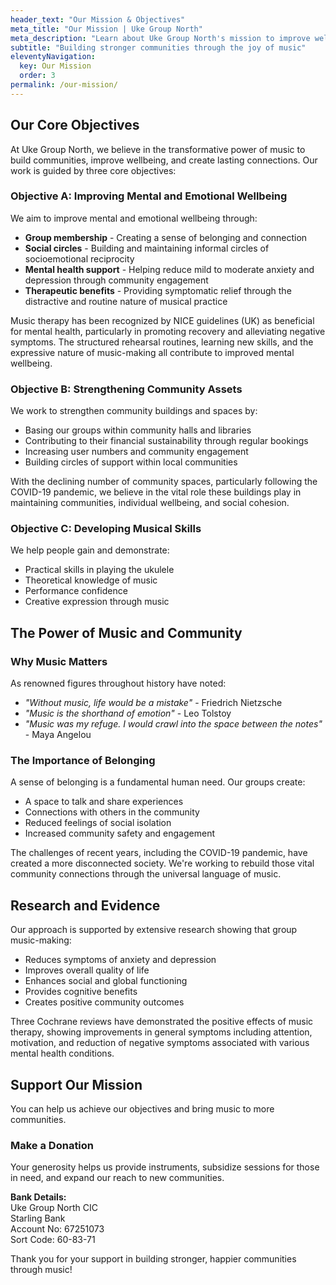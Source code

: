 ```yaml
---
header_text: "Our Mission & Objectives"
meta_title: "Our Mission | Uke Group North"
meta_description: "Learn about Uke Group North's mission to improve wellbeing through music, strengthen community assets, and teach practical musical skills."
subtitle: "Building stronger communities through the joy of music"
eleventyNavigation:
  key: Our Mission
  order: 3
permalink: /our-mission/
---
```


## Our Core Objectives

At Uke Group North, we believe in the transformative power of music to build communities, improve wellbeing, and create lasting connections. Our work is guided by three core objectives:

### Objective A: Improving Mental and Emotional Wellbeing

We aim to improve mental and emotional wellbeing through:

- **Group membership** - Creating a sense of belonging and connection
- **Social circles** - Building and maintaining informal circles of socioemotional reciprocity
- **Mental health support** - Helping reduce mild to moderate anxiety and depression through community engagement
- **Therapeutic benefits** - Providing symptomatic relief through the distractive and routine nature of musical practice

Music therapy has been recognized by NICE guidelines (UK) as beneficial for mental health, particularly in promoting recovery and alleviating negative symptoms. The structured rehearsal routines, learning new skills, and the expressive nature of music-making all contribute to improved mental wellbeing.

### Objective B: Strengthening Community Assets

We work to strengthen community buildings and spaces by:

- Basing our groups within community halls and libraries
- Contributing to their financial sustainability through regular bookings
- Increasing user numbers and community engagement
- Building circles of support within local communities

With the declining number of community spaces, particularly following the COVID-19 pandemic, we believe in the vital role these buildings play in maintaining communities, individual wellbeing, and social cohesion.

### Objective C: Developing Musical Skills

We help people gain and demonstrate:

- Practical skills in playing the ukulele
- Theoretical knowledge of music
- Performance confidence
- Creative expression through music

## The Power of Music and Community

### Why Music Matters

As renowned figures throughout history have noted:

- *"Without music, life would be a mistake"* - Friedrich Nietzsche
- *"Music is the shorthand of emotion"* - Leo Tolstoy
- *"Music was my refuge. I would crawl into the space between the notes"* - Maya Angelou

### The Importance of Belonging

A sense of belonging is a fundamental human need. Our groups create:

- A space to talk and share experiences
- Connections with others in the community
- Reduced feelings of social isolation
- Increased community safety and engagement

The challenges of recent years, including the COVID-19 pandemic, have created a more disconnected society. We're working to rebuild those vital community connections through the universal language of music.

## Research and Evidence

Our approach is supported by extensive research showing that group music-making:

- Reduces symptoms of anxiety and depression
- Improves overall quality of life
- Enhances social and global functioning
- Provides cognitive benefits
- Creates positive community outcomes

Three Cochrane reviews have demonstrated the positive effects of music therapy, showing improvements in general symptoms including attention, motivation, and reduction of negative symptoms associated with various mental health conditions.

## Support Our Mission

You can help us achieve our objectives and bring music to more communities.

### Make a Donation

Your generosity helps us provide instruments, subsidize sessions for those in need, and expand our reach to new communities.

**Bank Details:**  
Uke Group North CIC  
Starling Bank  
Account No: 67251073  
Sort Code: 60-83-71

Thank you for your support in building stronger, happier communities through music!